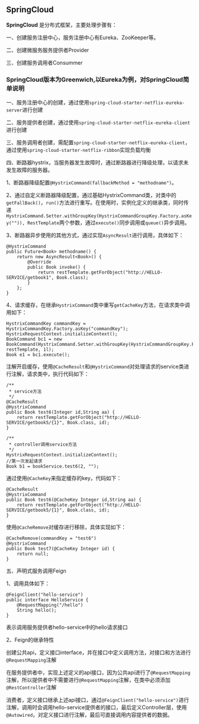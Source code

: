 ## SpringCloud ##

**SpringCloud** 是分布式框架，主要处理步骤有：

一、创建服务注册中心，服务注册中心有Eureka、ZooKeeper等。

二、创建微服务服务提供者Provider

三、创建服务调用者Consummer

### SpringCloud版本为Greenwich,以Eureka为例，对SpringCloud简单说明 ###

一、服务注册中心的创建，通过使用`spring-cloud-starter-netflix-eureka-server`进行创建


二、服务提供者创建，通过使用`spring-cloud-starter-netflix-eureka-client`进行创建


三、服务调用者创建，需配置`spring-cloud-starter-netflix-eureka-client`，通过使用`spring-cloud-starter-netflix-ribbon`实现负载均衡

四、断路器hystrix，当服务器发生故障时，通过断路器进行降级处理，以请求未发生故障的服务器。

1、断路器降级配置`@HystrixCommand(fallbackMethod = "methodname")`。

2、通过自定义断路器降级配置，通过基础HystrixCommand类，对类中的`getFallBack()`，`run()`方法进行重写。在使用时，实例化定义的继承类，同时传递`HystrixCommand.Setter.withGroupKey(HystrixCommandGroupKey.Factory.asKey("")), RestTemplate`两个参数，通过`execute()`同步调用或`queue()`异步调用。

3、断路器异步使用的其他方式，通过实现`AsyncResult`进行调用，具体如下：

    @HystrixCommand
    public Future<Book> methodname() {
        return new AsyncResult<Book>() {
            @Override
            public Book invoke() {
                return restTemplate.getForObject("http://HELLO-SERVICE/getbook1", Book.class);
            }
        };
    }
4、请求缓存，在继承`HystrixCommand`类中重写`getCacheKey`方法，在请求类中调用如下：

	HystrixCommandKey commandKey = HystrixCommandKey.Factory.asKey("commandKey");
    HystrixRequestContext.initializeContext();
    BookCommand bc1 = new BookCommand(HystrixCommand.Setter.withGroupKey(HystrixCommandGroupKey.Factory.asKey("")).andCommandKey(commandKey), restTemplate, 1l);
    Book e1 = bc1.execute();

注解开启缓存，使用`@CacheResult`和`@HystrixCommand`对处理请求的service类进行注解，请求类中，执行代码如下：

	/**
	 * service方法
	 */
    @CacheResult
    @HystrixCommand
    public Book test6(Integer id,String aa) {
    	return restTemplate.getForObject("http://HELLO-SERVICE/getbook5/{1}", Book.class, id);
    }

	/**
	 * controller调用service方法
	 */
    HystrixRequestContext.initializeContext();
    //第一次发起请求
    Book b1 = bookService.test6(2, "");

    
通过使用`@CacheKey`来指定缓存的key，代码如下：

    @CacheResult
    @HystrixCommand
    public Book test6(@CacheKey Integer id,String aa) {
    	return restTemplate.getForObject("http://HELLO-SERVICE/getbook5/{1}", Book.class, id);
    }

使用`@CacheRemove`对缓存进行移除，具体实现如下：

    @CacheRemove(commandKey = "test6")
    @HystrixCommand
	public Book test7(@CacheKey Integer id) {
    	return null;
    }

五、声明式服务调用Feign

1、调用具体如下：

    @FeignClient("hello-service")
    public interface HelloService {
	    @RequestMapping("/hello")
	    String hello();
    }

表示调用服务提供者hello-service中的hello请求接口

2、Feign的继承特性

创建公共api，定义接口interface，并在接口中定义调用方法，对接口和方法进行`@RequestMapping`注解

在服务提供者中，实现上述定义的api接口，因为公共api进行了`@RequestMapping`注解，所以提供者中不需要进行`@RequestMapping`注解，在类中必须添加`@RestController`注解

消费者，定义接口继承上述api接口，通过`@FeignClient("hello-service")`进行注解，调用时会调用hello-service提供者的接口，最后定义Controller层，使用`@Autowired`，对定义接口进行注解，最后可直接调用内容提供者的数据。
